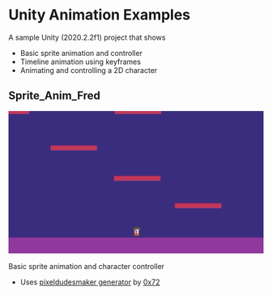 
# Unity Animation Examples


A sample Unity (2020.2.2f1) project that shows

- Basic sprite animation and controller
- Timeline animation using keyframes
- Animating and controlling a 2D character





## Sprite_Anim_Fred

![hello](Assets/Sprite_Anim_Fred/Textures/fred-cinemachine-2.gif)

Basic sprite animation and character controller

- Uses [pixeldudesmaker generator](https://0x72.itch.io/pixeldudesmaker) by [0x72](https://0x72.itch.io/)
